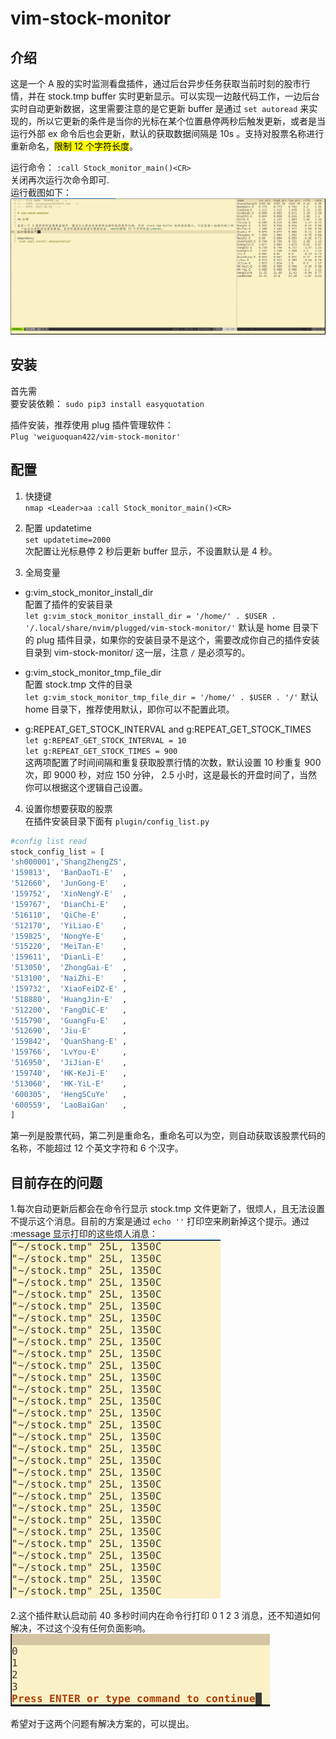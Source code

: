 <!-- FILE NAME: README.md  -->
<!-- USER: weiguoquan422@163.com  -->
<!-- DATE: 2022-06-03  -->

# vim-stock-monitor

## 介绍

这是一个 A 股的实时监测看盘插件，通过后台异步任务获取当前时刻的股市行情，并在 stock.tmp buffer 实时更新显示。可以实现一边敲代码工作，一边后台实时自动更新数据，这里需要注意的是它更新 buffer 是通过 `set autoread` 来实现的，所以它更新的条件是当你的光标在某个位置悬停两秒后触发更新，或者是当运行外部 ex 命令后也会更新，默认的获取数据间隔是 10s 。支持对股票名称进行重新命名，<mark>限制 12 个字符长度</mark>。<br>

运行命令： `:call Stock_monitor_main()<CR>`<br>
关闭再次运行次命令即可.<br>
运行截图如下：<br>
![pic](./stock_monitor.jpg)<br>

## 安装
首先需<br>要安装依赖：
`sudo pip3 install easyquotation`<br>

插件安装，推荐使用 plug 插件管理软件：<br>
`Plug 'weiguoquan422/vim-stock-monitor'`<br>

## 配置

1. 快捷键<br>
`nmap <Leader>aa :call Stock_monitor_main()<CR>`<br>

2. 配置 updatetime<br>
`set updatetime=2000`<br>
次配置让光标悬停 2 秒后更新 buffer 显示，不设置默认是 4 秒。<br>

3. 全局变量<br>
* g:vim_stock_monitor_install_dir<br>
配置了插件的安装目录<br>
`let g:vim_stock_monitor_install_dir = '/home/' . $USER . '/.local/share/nvim/plugged/vim-stock-monitor/'` 默认是 home 目录下的 plug 插件目录，如果你的安装目录不是这个，需要改成你自己的插件安装目录到 vim-stock-monitor/ 这一层，注意 `/` 是必须写的。<br>

* g:vim_stock_monitor_tmp_file_dir<br>
配置 stock.tmp 文件的目录<br>
`let g:vim_stock_monitor_tmp_file_dir = '/home/' . $USER . '/'` 默认 home 目录下，推荐使用默认，即你可以不配置此项。<br>

* g:REPEAT_GET_STOCK_INTERVAL and g:REPEAT_GET_STOCK_TIMES<br>
`let g:REPEAT_GET_STOCK_INTERVAL = 10`<br>
`let g:REPEAT_GET_STOCK_TIMES = 900`<br>
这两项配置了时间间隔和重复获取股票行情的次数，默认设置 10 秒重复 900 次，即 9000 秒，对应 150 分钟， 2.5 小时，这是最长的开盘时间了，当然你可以根据这个逻辑自己设置。<br>

4. 设置你想要获取的股票<br>
在插件安装目录下面有 `plugin/config_list.py` <br>

```python
#config list read
stock_config_list = [
'sh000001','ShangZhengZS',
'159813',  'BanDaoTi-E'  ,
'512660',  'JunGong-E'   ,
'159752',  'XinNengY-E'  ,
'159767',  'DianChi-E'   ,
'516110',  'QiChe-E'     ,
'512170',  'YiLiao-E'    ,
'159825',  'NongYe-E'    ,
'515220',  'MeiTan-E'    ,
'159611',  'DianLi-E'    ,
'513050',  'ZhongGai-E'  ,
'513100',  'NaiZhi-E'    ,
'159732',  'XiaoFeiDZ-E' ,
'518880',  'HuangJin-E'  ,
'512200',  'FangDiC-E'   ,
'515790',  'GuangFu-E'   ,
'512690',  'Jiu-E'       ,
'159842',  'QuanShang-E' ,
'159766',  'LvYou-E'     ,
'516950',  'JiJian-E'    ,
'159740',  'HK-KeJi-E'   ,
'513060',  'HK-YiL-E'    ,
'600305',  'HengSCuYe'   ,
'600559',  'LaoBaiGan'   ,
]
```

第一列是股票代码，第二列是重命名，重命名可以为空，则自动获取该股票代码的名称，不能超过 12 个英文字符和 6 个汉字。<br>

## 目前存在的问题

1.每次自动更新后都会在命令行显示 stock.tmp 文件更新了，很烦人，且无法设置不提示这个消息。目前的方案是通过 `echo ''` 打印空来刷新掉这个提示。通过 :message 显示打印的这些烦人消息：<br>
![pic1](./problem1.jpg)

2.这个插件默认启动前 40 多秒时间内在命令行打印 0 1 2 3 消息，还不知道如何解决，不过这个没有任何负面影响。<br>
![pic2](./problem2.jpg)

希望对于这两个问题有解决方案的，可以提出。<br>
